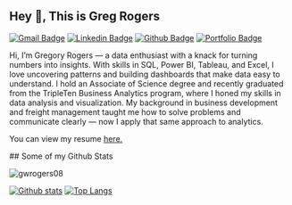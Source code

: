 ## Hey 👋, This is Greg Rogers
[![Gmail Badge](https://img.shields.io/badge/-gwrogers08@gmail.com-c14438?style=flat&logo=Gmail&logoColor=white&link=mailto:gwrogers08@gmail.com)](mailto:gwrogers08@gmail.com) 
[![Linkedin Badge](https://img.shields.io/badge/-https://www.linkedin.com/in/gregrogers-3b674415b/-0072b1?style=flat&logo=Linkedin&logoColor=white&link=https://www.linkedin.com/in/https://www.linkedin.com/in/gregrogers-3b674415b//)](https://www.linkedin.com/in/https://www.linkedin.com/in/gregrogers-3b674415b//) [![Github Badge](https://img.shields.io/badge/-gwrogers08-grey?style=flat&logo=github&logoColor=white&link=https://github.com/gwrogers08/)](https://www.github.com/gwrogers08/) [![Portfolio Badge](https://img.shields.io/badge/portfolio-web-blue?style=flat&link=https://github.com/gwrogers08/Data-Projects-Triple-Ten-/)](https://github.com/gwrogers08/Data-Projects-Triple-Ten-/) <p align='left'>Hi, I’m Gregory Rogers — a data enthusiast with a knack for turning numbers into insights. With skills in SQL, Power BI, Tableau, and Excel, I love uncovering patterns and building dashboards that make data easy to understand. I hold an Associate of Science degree and recently graduated from the TripleTen Business Analytics program, where I honed my skills in data analysis and visualization. My background in business development and freight management taught me how to solve problems and communicate clearly — now I apply that same approach to analytics.
</p><p align='left'> You can view my resume <a href='https://docs.google.com/document/d/1pyTDXcaKxE-SVm1aJyAHSyPpqBYeliUN7lsF6jWJc7A/edit?tab=t.0 ' target=_blank><u>here</u>.</a></p>
## Some of my Github Stats
<p align=left> <img src=https://komarev.com/ghpvc/?username=gwrogers08 alt=gwrogers08 /> </p>

[![Github stats](https://github-readme-stats.vercel.app/api?username=gwrogers08&show_icons=true&include_all_commits=true)](https://github.com/gwrogers08/github-readme-stats)
[![Top Langs](https://github-readme-stats.vercel.app/api/top-langs/?username=gwrogers08&layout=compact)](https://github.com/gwrogers08/github-readme-stats)



